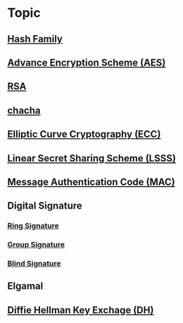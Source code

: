 # Topic

## [Hash Family](./hash-family.md)

## [Advance Encryption Scheme (AES)](./aes.md)

## [RSA](./rsa.md)

## [chacha](./chacha.md)

## [Elliptic Curve Cryptography (ECC)](./ecc.md)

## [Linear Secret Sharing Scheme (LSSS)](./lsss.md)

## [Message Authentication Code (MAC)](./mac.md)

## Digital Signature

### [Ring Signature](./ring-sig.md)

### [Group Signature](./group-sig.md)

### [Blind Signature](./blind-sig.md)

## Elgamal

## [Diffie Hellman Key Exchage (DH)](./dhke.md)